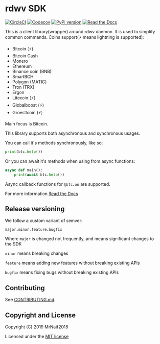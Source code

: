 # rdwv SDK

[![CircleCI](https://circleci.com/gh/rdwv/rdwv-sdk.svg?style=svg)](https://circleci.com/gh/rdwv/rdwv-sdk)
[![Codecov](https://img.shields.io/codecov/c/github/rdwv/rdwv-sdk?style=flat-square)](https://codecov.io/gh/rdwv/rdwv-sdk)
[![PyPI version](https://img.shields.io/pypi/v/rdwv.svg?style=flat-square)](https://pypi.python.org/pypi/rdwv/)
[![Read the Docs](https://img.shields.io/readthedocs/rdwv-sdk?style=flat-square)](https://sdk.rdwv.ai)

This is a client library(wrapper) around rdwv daemon. It is used to simplify common commands.
Coins support(⚡ means lightning is supported):

- Bitcoin (⚡)
- Bitcoin Cash
- Monero
- Ethereum
- Binance coin (BNB)
- SmartBCH
- Polygon (MATIC)
- Tron (TRX)
- Ergon
- Litecoin (⚡)
- Globalboost (⚡)
- Groestlcoin (⚡)

Main focus is Bitcoin.

This library supports both asynchronous and synchronous usages.

You can call it's methods synchronously, like so:

```python
print(btc.help())
```

Or you can await it's methods when using from async functions:

```python
async def main():
    print(await btc.help())
```

Async callback functions for `@btc.on` are supported.

For more information [Read the Docs](https://sdk.rdwv.ai)

## Release versioning

We follow a custom variant of semver:

`major.minor.feature.bugfix`

Where `major` is changed not frequently, and means significant changes to the SDK

`minor` means breaking changes

`feature` means adding new features without breaking existing APIs

`bugfix` means fixing bugs without breaking existing APIs

## Contributing

See [CONTRIBUTING.md](CONTRIBUTING.md).

## Copyright and License

Copyright (C) 2019 MrNaif2018

Licensed under the [MIT license](LICENSE)
